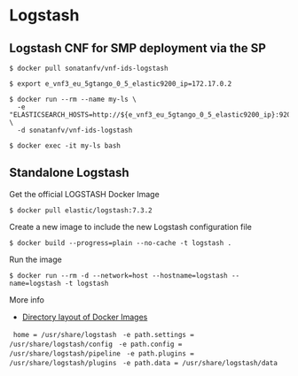 # Logstash

## Logstash CNF for SMP deployment via the SP

```
$ docker pull sonatanfv/vnf-ids-logstash

$ export e_vnf3_eu_5gtango_0_5_elastic9200_ip=172.17.0.2

$ docker run --rm --name my-ls \
  -e "ELASTICSEARCH_HOSTS=http://${e_vnf3_eu_5gtango_0_5_elastic9200_ip}:9200" \
  -d sonatanfv/vnf-ids-logstash

$ docker exec -it my-ls bash

```

## Standalone Logstash

Get the official LOGSTASH Docker Image

```$ docker pull elastic/logstash:7.3.2```


Create a new image to include the new Logstash configuration file

```$ docker build --progress=plain --no-cache -t logstash .```


Run the image

```$ docker run --rm -d --network=host --hostname=logstash --name=logstash -t logstash```


More info

* [Directory layout of Docker Images](https://www.elastic.co/guide/en/logstash/6.x/dir-layout.html)

` home = /usr/share/logstash`
` -e path.settings = /usr/share/logstash/config`
` -e path.config = /usr/share/logstash/pipeline`
` -e path.plugins = /usr/share/logstash/plugins`
` -e path.data = /usr/share/logstash/data`

